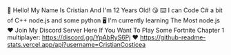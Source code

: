 👋 Hello! My Name Is Cristian And I'm 12 Years Old! 😘
⌨️ I can Code C# a bit of C++ node.js and some python 🖥️
I'm currently learning The Most node.js ❤️
Join My Discord Server Here If You Want To Play Some Fortnite Chapter 1 multiplayer: https://discord.gg/YpAbRyS6Pj ❤️
https://github-readme-stats.vercel.app/api?username=CristianCosticea
